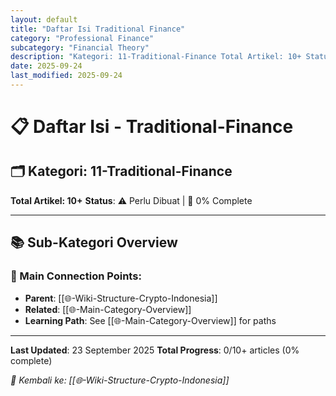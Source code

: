 ```yaml
---
layout: default
title: "Daftar Isi Traditional Finance"
category: "Professional Finance"
subcategory: "Financial Theory"
description: "Kategori: 11-Traditional-Finance Total Artikel: 10+ Status: ⚠️ Perlu Dibuat | 🔄 0% Complete"
date: 2025-09-24
last_modified: 2025-09-24
---
```


# 📋 Daftar Isi - Traditional-Finance

## 🗂️ Kategori: 11-Traditional-Finance

**Total Artikel: 10+**
**Status**: ⚠️ Perlu Dibuat | 🔄 0% Complete

---

## 📚 Sub-Kategori Overview

### **🔗 Main Connection Points**:
- **Parent**: [[🌐-Wiki-Structure-Crypto-Indonesia]]
- **Related**: [[🌐-Main-Category-Overview]]
- **Learning Path**: See [[🌐-Main-Category-Overview]] for paths

---

**Last Updated**: 23 September 2025
**Total Progress**: 0/10+ articles (0% complete)

*🔗 Kembali ke: [[🌐-Wiki-Structure-Crypto-Indonesia]]*
